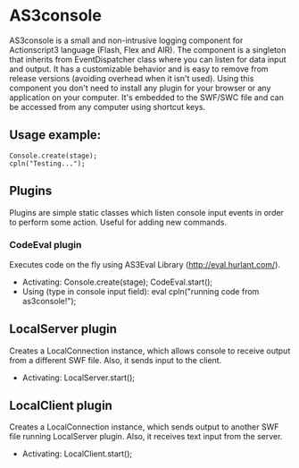 # AS3console
AS3console is a small and non-intrusive logging component for Actionscript3 language (Flash, Flex and AIR).
The component is a singleton that inherits from EventDispatcher class where you can listen for data input and output.
It has a customizable behavior and is easy to remove from release versions (avoiding overhead when it isn't used).
Using this component you don't need to install any plugin for your browser or any application on your computer.
It's embedded to the SWF/SWC file and can be accessed from any computer using shortcut keys.

## Usage example:
	Console.create(stage);
	cpln("Testing...");

## Plugins
Plugins are simple static classes which listen console input events in order to perform some action. Useful for adding new commands.

### CodeEval plugin
Executes code on the fly using AS3Eval Library (http://eval.hurlant.com/).
* Activating:
	Console.create(stage);
	CodeEval.start();
* Using (type in console input field):
	eval cpln("running code from as3console!");
	
## LocalServer plugin
Creates a LocalConnection instance, which allows console to receive output from a different SWF file. Also, it sends input to the client.
* Activating:
	LocalServer.start();
	
## LocalClient plugin
Creates a LocalConnection instance, which sends output to another SWF file running LocalServer plugin. Also, it receives text input from the server.
* Activating:
	LocalClient.start();